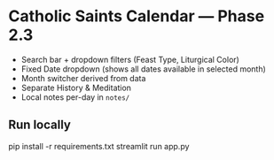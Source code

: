 # Catholic Saints Calendar — Phase 2.3
- Search bar + dropdown filters (Feast Type, Liturgical Color)
- Fixed Date dropdown (shows all dates available in selected month)
- Month switcher derived from data
- Separate History & Meditation
- Local notes per-day in `notes/`

## Run locally
pip install -r requirements.txt
streamlit run app.py
